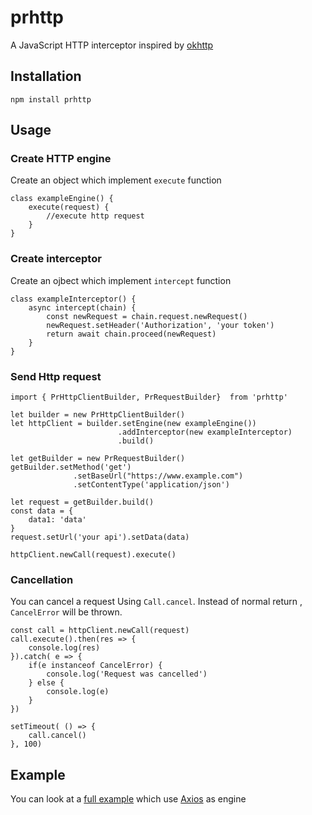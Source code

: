 # prhttp
A JavaScript HTTP interceptor inspired by [okhttp](https://github.com/square/okhttp)

## Installation
```shell
npm install prhttp
```

## Usage
### Create HTTP engine
Create an object which implement `execute` function
```
class exampleEngine() {
    execute(request) {
        //execute http request
    }
}
```
### Create interceptor
Create an ojbect which implement `intercept` function
```
class exampleInterceptor() {
    async intercept(chain) {
        const newRequest = chain.request.newRequest()
        newRequest.setHeader('Authorization', 'your token')
        return await chain.proceed(newRequest)
    }
}
```
### Send Http request
```
import { PrHttpClientBuilder, PrRequestBuilder}  from 'prhttp'

let builder = new PrHttpClientBuilder()
let httpClient = builder.setEngine(new exampleEngine())
                        .addInterceptor(new exampleInterceptor)
                        .build()

let getBuilder = new PrRequestBuilder()
getBuilder.setMethod('get')
              .setBaseUrl("https://www.example.com")
              .setContentType('application/json')

let request = getBuilder.build()
const data = {
    data1: 'data'
}
request.setUrl('your api').setData(data)

httpClient.newCall(request).execute()
```
### Cancellation
You can cancel a request Using `Call.cancel`. Instead of normal return , `CancelError` will be thrown.
```
const call = httpClient.newCall(request)
call.execute().then(res => {
    console.log(res)
}).catch( e => {
    if(e instanceof CancelError) {
        console.log('Request was cancelled')
    } else {
        console.log(e)
    }
})

setTimeout( () => {
    call.cancel()
}, 100)
```

## Example
You can look at a [full example](example/index.js) which use [Axios](https://github.com/axios/axios) as engine
